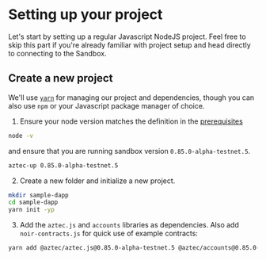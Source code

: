 # Setting up your project

Let's start by setting up a regular Javascript NodeJS project. Feel free to skip this part if you're already familiar with project setup and head directly to connecting to the Sandbox.

## Create a new project

We'll use [`yarn`](https://yarnpkg.com/) for managing our project and dependencies, though you can also use `npm` or your Javascript package manager of choice.

1. Ensure your node version matches the definition in the [prerequisites](../../../../getting_started.md#prerequisites)

```sh
node -v
```

and ensure that you are running sandbox version `0.85.0-alpha-testnet.5`.

```bash
aztec-up 0.85.0-alpha-testnet.5
```

2. Create a new folder and initialize a new project.

```sh
mkdir sample-dapp
cd sample-dapp
yarn init -yp
```

3. Add the `aztec.js` and `accounts` libraries as dependencies. Also add `noir-contracts.js` for quick use of example contracts:

```sh
yarn add @aztec/aztec.js@0.85.0-alpha-testnet.5 @aztec/accounts@0.85.0-alpha-testnet.5 @aztec/noir-contracts.js@0.85.0-alpha-testnet.5
```
